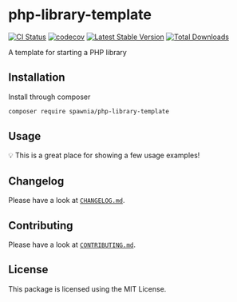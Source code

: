 # php-library-template

[![CI Status](https://github.com/spawnia/php-library-template/workflows/Continuous%20Integration/badge.svg)](https://github.com/spawnia/php-library-template/actions)
[![codecov](https://codecov.io/gh/spawnia/php-library-template/branch/master/graph/badge.svg)](https://codecov.io/gh/spawnia/php-library-template)
[![Latest Stable Version](https://poser.pugx.org/spawnia/php-library-template/v/stable)](https://packagist.org/packages/spawnia/php-library-template)
[![Total Downloads](https://poser.pugx.org/spawnia/php-library-template/downloads)](https://packagist.org/packages/spawnia/php-library-template)

A template for starting a PHP library

## Installation

Install through composer

```bash
composer require spawnia/php-library-template
```

## Usage

:bulb: This is a great place for showing a few usage examples!

## Changelog

Please have a look at [`CHANGELOG.md`](CHANGELOG.md).

## Contributing

Please have a look at [`CONTRIBUTING.md`](.github/CONTRIBUTING.md).

## License

This package is licensed using the MIT License.
